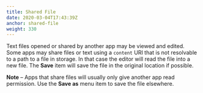 ```yaml
---
title: Shared File
date: 2020-03-04T17:43:39Z
anchor: shared-file
weight: 330
---
```


Text files opened or shared by another app may be viewed and
edited. Some apps may share files or text using a `content` URI that
is not resolvable to a path to a file in storage. In that case the
editor will read the file into a new file. The **Save** item will save
the file in the original location if possible.

**Note** &ndash; Apps that share files will usually only give another
app read permission. Use the **Save as** menu item to save the file
elsewhere.
